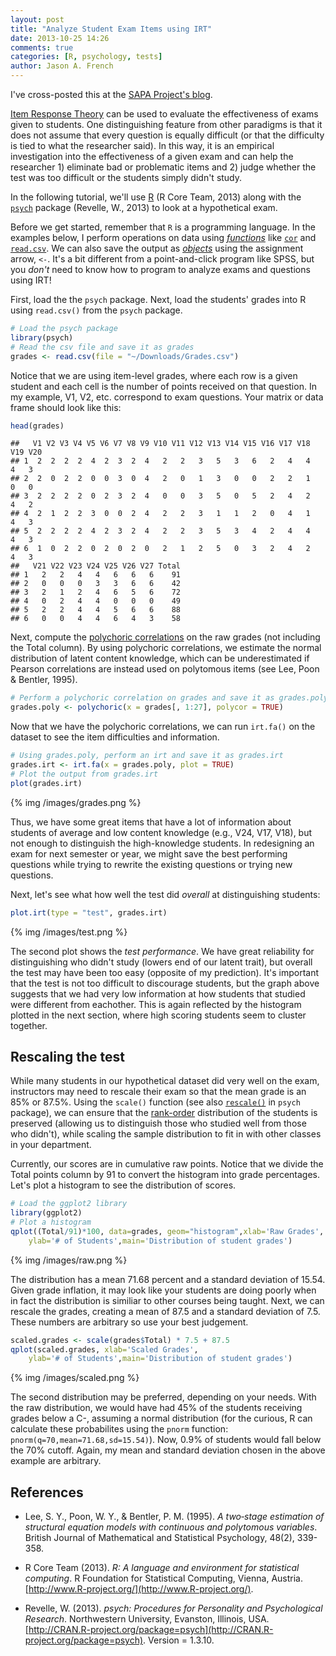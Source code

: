 ```yaml
---
layout: post
title: "Analyze Student Exam Items using IRT"
date: 2013-10-25 14:26
comments: true
categories: [R, psychology, tests]
author: Jason A. French
---
```

I've cross-posted this at the [SAPA Project's blog](http://sapa-project.org/blog/).

[Item Response Theory](https://en.wikipedia.org/wiki/Item_response_theory) can be used to evaluate the effectiveness of
exams given to students.  One distinguishing feature from other paradigms is that it does not assume that every question 
is equally difficult (or that the difficulty is tied to what the researcher said).  In this way, it is an empirical investigation
into the effectiveness of a given exam and can help the researcher 1) eliminate bad or problematic items and 2) judge whether the test was too difficult or the students simply didn't study.

In the following tutorial, we'll use [R](http://www.r-project.org/) (R Core Team, 2013) along with the [`psych`](http://cran.r-project.org/web/packages/psych/index.html) package (Revelle, W., 2013) to look at a hypothetical exam.
<!-- more -->
Before we get started, remember that `R` is a programming language.  In the examples below, I perform operations on data using [*functions*](https://en.wikipedia.org/wiki/Function_%28computer_science%29) like [`cor`](http://stat.ethz.ch/R-manual/R-patched/library/stats/html/cor.html) and [`read.csv`](http://stat.ethz.ch/R-manual/R-devel/library/utils/html/read.table.html).  We can also save the output as [*objects*](https://en.wikipedia.org/wiki/Object_%28computer_science%29) using the assignment arrow, `<-`. It's a bit different from a point-and-click program like SPSS, but you *don't* need to know how to program to analyze exams and questions using IRT!

First, load the the `psych` package.  Next, load the students' grades into R using `read.csv()` from the `psych` package.

```r
# Load the psych package
library(psych)
# Read the csv file and save it as grades
grades <- read.csv(file = "~/Downloads/Grades.csv")
```

Notice that we are using item-level grades, where each row is a given student and each cell is the number of points received on that question.  In my example, V1, V2, etc. correspond to exam questions.  Your matrix or data frame should look like this:

```r
head(grades)
```

```
##   V1 V2 V3 V4 V5 V6 V7 V8 V9 V10 V11 V12 V13 V14 V15 V16 V17 V18 V19 V20
## 1  2  2  2  2  4  2  3  2  4   2   2   3   5   3   6   2   4   4   4   3
## 2  2  0  2  2  0  0  3  0  4   2   0   1   3   0   0   2   2   1   0   0
## 3  2  2  2  2  0  2  3  2  4   0   0   3   5   0   5   2   4   2   4   2
## 4  2  1  2  2  3  0  0  2  4   2   2   3   1   1   2   0   4   1   4   3
## 5  2  2  2  2  4  2  3  2  4   2   2   3   5   3   4   2   4   4   4   3
## 6  1  0  2  2  0  2  0  2  0   2   1   2   5   0   3   2   4   2   4   3
##   V21 V22 V23 V24 V25 V26 V27 Total
## 1   2   2   4   4   6   6   6    91
## 2   0   0   0   3   3   6   6    42
## 3   2   1   2   4   6   5   6    72
## 4   0   2   4   4   0   0   0    49
## 5   2   2   4   4   5   6   6    88
## 6   0   0   4   4   6   4   3    58
```


Next, compute the [polychoric correlations](https://en.wikipedia.org/wiki/Polychoric_correlation) on the raw grades (not including the Total column).  By using polychoric correlations, we estimate the normal distribution of latent content knowledge, which can be underestimated if Pearson correlations are instead used on polytomous items (see  Lee, Poon & Bentler, 1995).

```r
# Perform a polychoric correlation on grades and save it as grades.poly
grades.poly <- polychoric(x = grades[, 1:27], polycor = TRUE)
```

Now that we have the polychoric correlations, we can run `irt.fa()` on the dataset to see the item difficulties and information.

```r
# Using grades.poly, perform an irt and save it as grades.irt
grades.irt <- irt.fa(x = grades.poly, plot = TRUE)
# Plot the output from grades.irt
plot(grades.irt)
```

{% img  /images/grades.png %}

Thus, we have some great items that have a lot of information about students of average and low content knowledge (e.g., V24, V17, V18), but not enough to distinguish the high-knowledge students.  In redesigning an exam for next semester or year, we might save the best performing questions while trying to rewrite the existing questions or trying new questions.

Next, let's see what how well the test did *overall* at distinguishing students:

```r
plot.irt(type = "test", grades.irt)
```

{% img /images/test.png %} 

The second plot shows the *test performance*.  We have great reliability for distinguishing who didn't study (lowers end of our latent trait), but overall the test may have been too easy (opposite of my prediction).  It's important that the test is not too difficult to discourage students, but the graph above suggests that we had very low information at how students that studied were different from eachother.  This is again reflected by the histogram plotted in the next section, where high scoring students seem to cluster together.

Rescaling the test
---------------

While many students in our hypothetical dataset did very well on the exam, instructors may 
need to rescale their exam so that the mean grade is an 85% or 87.5%.  Using the `scale()` function (see also [`rescale()`](http://personality-project.org/r/psych/help/rescale.html) in `psych` package), we
can ensure that the [rank-order](https://en.wikipedia.org/wiki/Ranking#Ranking_in_statistics?s) distribution of the students is preserved (allowing us to distinguish
those who studied well from those who didn't), while scaling the sample distribution to fit in with other classes in your department.

Currently, our scores are in cumulative raw points.  Notice that we divide the Total points column by 91 to convert the histogram into grade percentages.  Let's plot a histogram to see the distribution of scores.

```r
# Load the ggplot2 library
library(ggplot2)
# Plot a histogram
qplot((Total/91)*100, data=grades, geom="histogram",xlab='Raw Grades',
	ylab='# of Students',main='Distribution of student grades')
```

{% img /images/raw.png %}

The distribution has a mean 71.68 percent and a standard deviation of 15.54.  Given grade inflation, 
it may look like your students are doing poorly when in fact the distribution is similiar to other courses 
being taught.  Next, we can rescale the grades, creating a mean of 87.5 and a standard deviation of 7.5.  These numbers are arbitrary so use your best judgement.

```r
scaled.grades <- scale(grades$Total) * 7.5 + 87.5
qplot(scaled.grades, xlab='Scaled Grades',
	ylab='# of Students',main='Distribution of student grades')
```

{% img  /images/scaled.png %} 

The second distribution may be preferred, depending on your needs.  With the raw distribution, we would have had 45% of the students receiving grades below a C-, assuming a normal distribution (for the curious, R can calculate these probabilites using the `pnorm` function: ```pnorm(q=70,mean=71.68,sd=15.54)```).  Now, 0.9% of students would fall below the 70% cutoff.  Again, my mean and standard deviation chosen in the above example are arbitrary.

## References

* Lee, S. Y., Poon, W. Y., & Bentler, P. M. (1995). *A two‐stage estimation of structural equation models with continuous and polytomous variables*. British Journal of Mathematical and Statistical Psychology, 48(2), 339-358.

* R Core Team (2013). *R: A language and environment for statistical computing*. R Foundation for Statistical Computing, Vienna, Austria. [http://www.R-project.org/](http://www.R-project.org/).

* Revelle, W. (2013). *psych: Procedures for Personality and Psychological Research*. Northwestern University, Evanston, Illinois, USA. [http://CRAN.R-project.org/package=psych](http://CRAN.R-project.org/package=psych). Version = 1.3.10.

